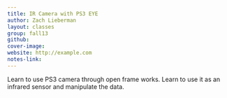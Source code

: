 ```yaml
---
title: IR Camera with PS3 EYE
author: Zach Lieberman
layout: classes
group: fall13
github:
cover-image:
website: http://example.com
notes-link:
---
```

Learn to use PS3 camera through open frame works. Learn to use it as an infrared sensor and manipulate the data.
